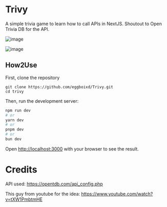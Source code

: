 

# Trivy

A simple trivia game to learn how to call APIs in NextJS. Shoutout to Open Trivia DB for the API.

![image](https://github.com/user-attachments/assets/46ed2488-a1a7-493d-8d95-eb5a1b869365)


![image](https://github.com/user-attachments/assets/0c36e01e-e2a9-4942-98b2-d6528be4aa85)



## How2Use

First, clone the repository
```
git clone https://github.com/eggboixd/Trivy.git
cd trivy
```

Then, run the development server:

```bash
npm run dev
# or
yarn dev
# or
pnpm dev
# or
bun dev
```

Open [http://localhost:3000](http://localhost:3000) with your browser to see the result.


# Credits
API used: https://opentdb.com/api_config.php

This guy from youtube for the idea: https://www.youtube.com/watch?v=tXW1PmbtmHE

